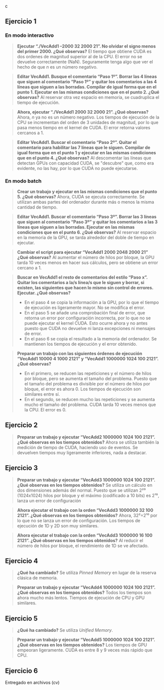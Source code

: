 c
## Ejercicio 1
### En modo interactivo
> **Ejecutar “./VecAdd1 –2000 32 2000 21”. No olvidar el signo menos del primer 2000. ¿Qué observas?**
> El tiempo que obtiene CUDA es dos ordenes de magnitud superior al de la CPU. El error no se devuelve correctamente (NaN). Seguramente tenga algo que ver el hecho de que *n* es un número negativo.

> **Editar VecAdd1. Busque el comentario “Paso 1º”. Borrar las 4 líneas que siguen al comentario “Paso 1º” y quitar los comentarios a las 4 líneas que siguen a las borradas. Compilar de igual forma que en el punto 1. Ejecutar en las mismas condiciones que en el punto 2. ¿Qué observas?**
> Al reservar otra vez espacio en memoria, se cuadruplica el tiempo de ejecución.

> **Ahora, ejecutar “./VecAdd1 2000 32 2000 21”. ¿Qué observas?**
> Ahora, *n* ya no es un número negativo. Los tiempos de ejecución de la CPU se incrementan del orden de 3 unidades de magnitud, por lo que pasa menos tiempo en el kernel de CUDA. El error retorna valores cercanos a 1.

> **Editar VecAdd1. Buscar el comentario “Paso 2º”. Quitar el comentario para habilitar las 7 líneas que le siguen. Compilar de igual forma que en el punto 1 y ejecutar en las mismas condiciones que en el punto 4. ¿Qué observas?**
> Al descomentar las líneas que detectan GPUs con capacidad CUDA, se "descubre" que, como era evidente, no las hay, por lo que CUDA no puede ejecutarse.

### En modo batch
> **Crear un trabajo y ejecutar en las mismas condiciones que el punto 5. ¿Qué observas?**
> Ahora, CUDA se ejecuta correctamente. Se utilizan ambas partes del ordenador durante más o menos la misma cantidad de tiempo.

> **Editar VecAdd1. Buscar el comentario “Paso 3º”. Borrar las 3 líneas que siguen al comentario “Paso 3º” y quitar los comentarios a las 3 líneas que siguen a las borradas. Ejecutar en las mismas condiciones que en el punto 6. ¿Qué observas?**
> Al reservar espacio en la memoria de la GPU, se tarda alrededor del doble de tiempo en ejecutar.

> **Cambiar el script para ejecutar “VecAdd1 2000 2048 2000 21” ¿Qué observas?**
> Al aumentar el número de hilos por bloque, la GPU tarda 10 veces menos en hacer sus cálculos, pero se obtiene un error cercano a 1.

> **Buscar en VecAdd1 el resto de comentarios del estilo “Paso x”. Quitar los comentarios a la/s línea/s que le siguen y borrar, si existen, las siguientes que hacen lo mismo sin control de errores. Ejecutar. ¿Qué observas?**
> - En el paso 4 se copia la información a la GPU, por lo que el tiempo de ejecución es ligeramente mayor. No se modifica el error.
> - En el paso 5 se añade una comprobación final de error, que retorna un error por configuración incorrecta, por lo que no se puede ejecutar el kernel CUDA. Esto ocurre ahora y no antes puesto que CUDA no devuelve ni lanza excepciones ni mensajes de error.
> - En el paso 6 se copia el resultado a la memoria del ordenador. Se mantienen los tiempos de ejecución y el error obtenido.

> **Preparar un trabajo con las siguientes órdenes de ejecución “VecAdd1 10000 4 1000 2121” y “VecAdd1 1000000 1024 100 2121”. ¿Qué observas?**
> - En el primero, se reducen las repeticiones y el número de hilos por bloque, pero se aumenta el tamaño del problema. Puesto que el tamaño del problema es divisible por el número de hilos por bloque, el error es ahora 0. Los tiempos de ejecución son similares entre sí.
> - En el segundo, se reducen mucho las repeticiones y se aumenta mucho el tamaño del problema. CUDA tarda 10 veces menos que la CPU. El error es 0.

## Ejercicio 2
> **Preparar un trabajo y ejecutar “VecAdd2 1000000 1024 100 2121”. ¿Qué observas en los tiempos obtenidos?**
> Ahora se utiliza también la medición de tiempo de CUDA, haciendo uso de eventos. Se devuelven tiempos muy ligeramente inferiores, nada a destacar.


## Ejercicio 3
> **Preparar un trabajo y ejecutar “VecAdd3 1000000 1024 100 2121”. ¿Qué observas en los tiempos obtenidos?**
> Se utiliza un cálculo en dos dimensiones además del normal. Puesto que se utilizan 2²⁰ (1024x1024) hilos por bloque y el máximo (codificado a 10 bits) es 2¹⁰, lanza un error de configuración

> **Ahora ejecutar el trabajo con la orden “VecAdd3 1000000 32 100 2121”. ¿Qué observas en los tiempos obtenidos?**
> Ahora, 32²=2¹⁰ por lo que no se lanza un error de configuración. Los tiempos de ejecución de 1D y 2D son muy similares.

> **Ahora ejecutar el trabajo con la orden “VecAdd3 1000000 16 100 2121”. ¿Qué observas en los tiempos obtenidos?**
> Al reducir el número de hilos por bloque, el rendimiento de 1D se ve afectado.


## Ejercicio 4
> **¿Qué ha cambiado?**
> Se utiliza *Pinned Memory* en lugar de la reserva clásica de memoria.

> **Preparar un trabajo y ejecutar “VecAdd4 1000000 1024 100 2121”. ¿Qué observas en los tiempos obtenidos?**
> Todos los tiempos son ahora mucho más lentos. Tiempos de ejecución de CPU y GPU similares.


## Ejercicio 5
> **¿Qué ha cambiado?**
> Se utiliza *Unified Memory*.

> **Preparar un trabajo y ejecutar “VecAdd5 1000000 1024 100 2121”. ¿Qué observas en los tiempos obtenidos?**
> Los tiempos de GPU empeoran ligeramente. CUDA es entre 8 y 9 veces más rápido que CPU.

## Ejercicio 6
Entregado en archivos (cv)